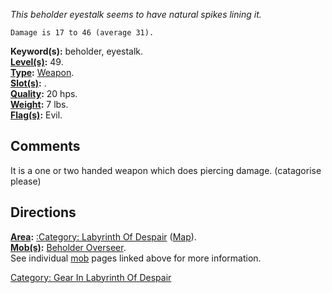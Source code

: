 *This beholder eyestalk seems to have natural spikes lining it.*

`Damage is 17 to 46 (average 31).`

**Keyword(s):** beholder, eyestalk.  
**[Level(s)](Object_Level.md "wikilink"):** 49.  
**[Type](:Category:_Object_Types.md "wikilink"):**
[Weapon](:Category:_Object_Types.md "wikilink").  
**[Slot(s)](Object_Slots.md "wikilink"):** <wielded>.  
**[Quality](Object_Quality.md "wikilink"):** 20 hps.  
**[Weight](Object_Weight.md "wikilink"):** 7 lbs.  
**[Flag(s)](:Category:_Object_Flags.md "wikilink"):** Evil.  

## Comments

It is a one or two handed weapon which does piercing damage. (catagorise
please)

## Directions

**[Area](:Category:_Areas.md "wikilink"):** [:Category: Labyrinth Of
Despair](:Category:_Labyrinth_Of_Despair "wikilink")
([Map](Labyrinth_Of_Despair_Map.md "wikilink")).  
**[Mob(s)](:Category:_Mobs.md "wikilink"):** [Beholder
Overseer](Beholder_Overseer "wikilink").  
See individual [mob](:Category:_Mobs.md "wikilink") pages linked above
for more information.  

[Category: Gear In Labyrinth Of
Despair](Category:_Gear_In_Labyrinth_Of_Despair "wikilink")
